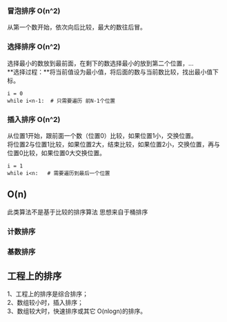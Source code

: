 ### 冒泡排序  O(n^2)
从第一个数开始，依次向后比较，最大的数往后冒。

### 选择排序  O(n^2)
选择最小的数放到最前面，在剩下的数选择最小的放到第二个位置，... <br>
**选择过程：**将当前值设为最小值，将后面的数与当前数比较，找出最小值下标。<br>
```
i = 0  
while i<n-1:  # 只需要遍历 前N-1个位置
```

### 插入排序  O(n^2)
从位置1开始，跟前面一个数（位置0）比较，如果位置1小，交换位置。<br>
将位置2与位置1比较，如果位置2大，结束比较，如果位置2小，交换位置，再与位置0比较，如果位置0大交换位置。
```
i = 1
while i<n:   # 需要遍历到最后一个位置
```

## O(n) 
此类算法不是基于比较的排序算法  思想来自于桶排序
### 计数排序

### 基数排序

## 工程上的排序
1、工程上的排序是综合排序；<br>
2、数组较小时，插入排序；<br>
3、数组较大时，快速排序或其它 O(nlogn)的排序。
